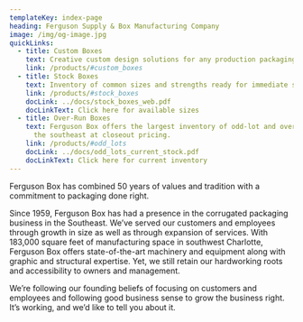 ```yaml
---
templateKey: index-page
heading: Ferguson Supply & Box Manufacturing Company
image: /img/og-image.jpg
quickLinks:
  - title: Custom Boxes
    text: Creative custom design solutions for any production packaging requirements.
    link: /products/#custom_boxes
  - title: Stock Boxes
    text: Inventory of common sizes and strengths ready for immediate shipment.
    link: /products/#stock_boxes
    docLink: ../docs/stock_boxes_web.pdf
    docLinkText: Click here for available sizes
  - title: Over-Run Boxes
    text: Ferguson Box offers the largest inventory of odd-lot and over-run boxes in
      the southeast at closeout pricing.
    link: /products/#odd_lots
    docLink: ../docs/odd_lots_current_stock.pdf
    docLinkText: Click here for current inventory
---
```

Ferguson Box has combined 50 years of values and tradition with a commitment to packaging done right.

Since 1959, Ferguson Box has had a presence in the corrugated packaging business in the Southeast.  We’ve served our customers and employees through growth in size as well as through expansion of services.  With 183,000 square feet of manufacturing space in southwest Charlotte, Ferguson Box offers state-of-the-art machinery and equipment along with graphic and structural expertise. Yet, we still retain our hardworking roots and accessibility to owners and management.

We’re following our founding beliefs of focusing on customers and employees and following good business sense to grow the business right. It’s working, and we’d like to tell you about it.